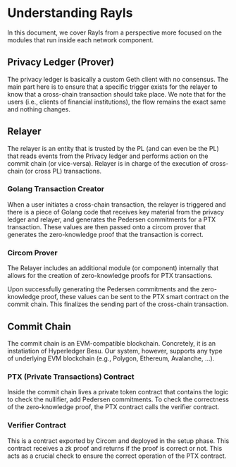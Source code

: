 # Understanding Rayls
In this document, we cover Rayls from a perspective more focused on the modules that run inside each network component.

## Privacy Ledger (Prover)
The privacy ledger is basically a custom Geth client with no consensus. The main part here is to ensure that a specific trigger exists for the relayer to know that a cross-chain transaction should take place. We note that for the users (i.e., clients of financial institutions), the flow remains the exact same and nothing changes. 

## Relayer
The relayer is an entity that is trusted by the PL (and can even be the PL) that reads events from the Privacy ledger and performs action on the commit chain (or vice-versa). Relayer is in charge of the execution of cross-chain (or cross PL) transactions.

### Golang Transaction Creator
When a user initiates a cross-chain transaction, the relayer is triggered and there is a piece of Golang code that receives key material from the privacy ledger and relayer, and generates the Pedersen commitments for a PTX transaction. These values are then passed onto a circom prover that generates the zero-knowledge proof that the transaction is correct.

### Circom Prover
The Relayer includes an additional module (or component) internally that allows for the creation of zero-knowledge proofs for PTX transactions.

Upon successfully generating the Pedersen commitments and the zero-knowledge proof, these values can be sent to the PTX smart contract on the commit chain. This finalizes the sending part of the cross-chain transaction.


## Commit Chain
The commit chain is an EVM-compatible blockchain. Concretely, it is an instatiation of Hyperledger Besu. Our system, however, supports any type of underlying EVM blockchain (e.g., Polygon, Ethereum, Avalanche, ...). 

### PTX (Private Transactions) Contract
Inside the commit chain lives a private token contract that contains the logic to check the nullifier, add Pedersen commitments. To check the correctness of the zero-knowledge proof, the PTX contract calls the verifier contract.  

### Verifier Contract
This is a contract exported by Circom and deployed in the setup phase. This contract receives a zk proof and returns if the proof is correct or not. This acts as a crucial check to ensure the correct operation of the PTX contract. 
